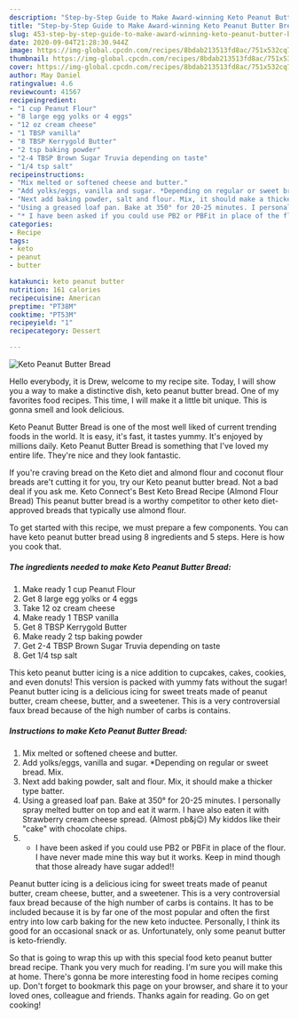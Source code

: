 ```yaml
---
description: "Step-by-Step Guide to Make Award-winning Keto Peanut Butter Bread"
title: "Step-by-Step Guide to Make Award-winning Keto Peanut Butter Bread"
slug: 453-step-by-step-guide-to-make-award-winning-keto-peanut-butter-bread
date: 2020-09-04T21:28:30.944Z
image: https://img-global.cpcdn.com/recipes/8bdab213513fd8ac/751x532cq70/keto-peanut-butter-bread-recipe-main-photo.jpg
thumbnail: https://img-global.cpcdn.com/recipes/8bdab213513fd8ac/751x532cq70/keto-peanut-butter-bread-recipe-main-photo.jpg
cover: https://img-global.cpcdn.com/recipes/8bdab213513fd8ac/751x532cq70/keto-peanut-butter-bread-recipe-main-photo.jpg
author: May Daniel
ratingvalue: 4.6
reviewcount: 41567
recipeingredient:
- "1 cup Peanut Flour"
- "8 large egg yolks or 4 eggs"
- "12 oz cream cheese"
- "1 TBSP vanilla"
- "8 TBSP Kerrygold Butter"
- "2 tsp baking powder"
- "2-4 TBSP Brown Sugar Truvia depending on taste"
- "1/4 tsp salt"
recipeinstructions:
- "Mix melted or softened cheese and butter."
- "Add yolks/eggs, vanilla and sugar. *Depending on regular or sweet bread. Mix."
- "Next add baking powder, salt and flour. Mix, it should make a thicker type batter."
- "Using a greased loaf pan. Bake at 350° for 20-25 minutes. I personally spray melted butter on top and eat it warm. I have also eaten it with Strawberry cream cheese spread. (Almost pb&amp;j😉) My kiddos like their &#34;cake&#34; with chocolate chips."
- "* I have been asked if you could use PB2 or PBFit in place of the flour. I have never made mine this way but it works. Keep in mind though that those already have sugar added!!"
categories:
- Recipe
tags:
- keto
- peanut
- butter

katakunci: keto peanut butter 
nutrition: 161 calories
recipecuisine: American
preptime: "PT38M"
cooktime: "PT53M"
recipeyield: "1"
recipecategory: Dessert

---
```



![Keto Peanut Butter Bread](https://img-global.cpcdn.com/recipes/8bdab213513fd8ac/751x532cq70/keto-peanut-butter-bread-recipe-main-photo.jpg)

Hello everybody, it is Drew, welcome to my recipe site. Today, I will show you a way to make a distinctive dish, keto peanut butter bread. One of my favorites food recipes. This time, I will make it a little bit unique. This is gonna smell and look delicious.

Keto Peanut Butter Bread is one of the most well liked of current trending foods in the world. It is easy, it's fast, it tastes yummy. It's enjoyed by millions daily. Keto Peanut Butter Bread is something that I've loved my entire life. They're nice and they look fantastic.

If you&#39;re craving bread on the Keto diet and almond flour and coconut flour breads are&#39;t cutting it for you, try our Keto peanut butter bread. Not a bad deal if you ask me. Keto Connect&#39;s Best Keto Bread Recipe (Almond Flour Bread) This peanut butter bread is a worthy competitor to other keto diet-approved breads that typically use almond flour.


To get started with this recipe, we must prepare a few components. You can have keto peanut butter bread using 8 ingredients and 5 steps. Here is how you cook that.

<!--inarticleads1-->

##### The ingredients needed to make Keto Peanut Butter Bread:

1. Make ready 1 cup Peanut Flour
1. Get 8 large egg yolks or 4 eggs
1. Take 12 oz cream cheese
1. Make ready 1 TBSP vanilla
1. Get 8 TBSP Kerrygold Butter
1. Make ready 2 tsp baking powder
1. Get 2-4 TBSP Brown Sugar Truvia depending on taste
1. Get 1/4 tsp salt


This keto peanut butter icing is a nice addition to cupcakes, cakes, cookies, and even donuts! This version is packed with yummy fats without the sugar! Peanut butter icing is a delicious icing for sweet treats made of peanut butter, cream cheese, butter, and a sweetener. This is a very controversial faux bread because of the high number of carbs is contains. 

<!--inarticleads2-->

##### Instructions to make Keto Peanut Butter Bread:

1. Mix melted or softened cheese and butter.
1. Add yolks/eggs, vanilla and sugar. *Depending on regular or sweet bread. Mix.
1. Next add baking powder, salt and flour. Mix, it should make a thicker type batter.
1. Using a greased loaf pan. Bake at 350° for 20-25 minutes. I personally spray melted butter on top and eat it warm. I have also eaten it with Strawberry cream cheese spread. (Almost pb&amp;j😉) My kiddos like their &#34;cake&#34; with chocolate chips.
1. * I have been asked if you could use PB2 or PBFit in place of the flour. I have never made mine this way but it works. Keep in mind though that those already have sugar added!!


Peanut butter icing is a delicious icing for sweet treats made of peanut butter, cream cheese, butter, and a sweetener. This is a very controversial faux bread because of the high number of carbs is contains. It has to be included because it is by far one of the most popular and often the first entry into low carb baking for the new keto inductee. Personally, I think its good for an occasional snack or as. Unfortunately, only some peanut butter is keto-friendly. 

So that is going to wrap this up with this special food keto peanut butter bread recipe. Thank you very much for reading. I'm sure you will make this at home. There's gonna be more interesting food in home recipes coming up. Don't forget to bookmark this page on your browser, and share it to your loved ones, colleague and friends. Thanks again for reading. Go on get cooking!
